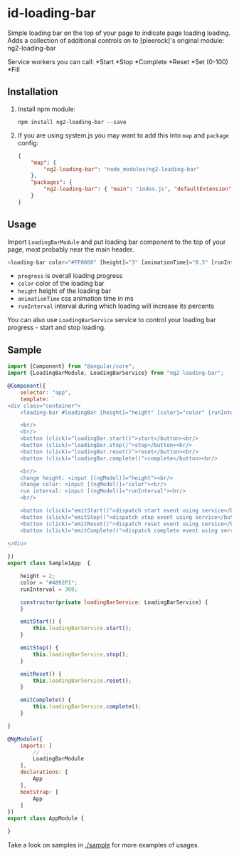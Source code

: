 # id-loading-bar

Simple loading bar on the top of your page to indicate page loading loading.
Adds a collection of additional controls on to [pleerock]'s original module: ng2-loading-bar 

Service workers you can call:
*Start
*Stop
*Complete
*Reset
*Set (0-100)
*Fill

## Installation

1. Install npm module:
    
    `npm install ng2-loading-bar --save`

2. If you are using system.js you may want to add this into `map` and `package` config:
    
    ```json
    {
        "map": {
            "ng2-loading-bar": "node_modules/ng2-loading-bar"
        },
        "packages": {
            "ng2-loading-bar": { "main": "index.js", "defaultExtension": "js" }
        }
    }
    ```
## Usage

Import `LoadingBarModule` and put loading bar component to the top of your page, most probably near the main header.

```javascript
<loading-bar color="#FF0000" [height]="3" [animationTime]="0.3" [runInterval]="100" [progress]="0"></loading-bar>
```

* `progress` is overall loading progress
* `color` color of the loading bar
* `height` height of the loading bar
* `animationTime` css animation time in ms
* `runInterval` interval during which loading will increase its percents

You can also use `LoadingBarService` service to control your loading bar progress - start and stop loading.

## Sample

```javascript
import {Component} from "@angular/core";
import {LoadingBarModule, LoadingBarService} from "ng2-loading-bar";

@Component({
    selector: "app",
    template: `
<div class="container">
    <loading-bar #loadingBar [height]="height" [color]="color" [runInterval]="runInterval"></loading-bar>

    <br/>
    <br/>
    <button (click)="loadingBar.start()">start</button><br/>
    <button (click)="loadingBar.stop()">stop</button><br/>
    <button (click)="loadingBar.reset()">reset</button><br/>
    <button (click)="loadingBar.complete()">complete</button><br/>

    <br/>
    change height: <input [(ngModel)]="height"><br/>
    change color: <input [(ngModel)]="color"><br/>
    run interval: <input [(ngModel)]="runInterval"><br/>
    <br/>

    <button (click)="emitStart()">dispatch start event using service</button>
    <button (click)="emitStop()">dispatch stop event using service</button>
    <button (click)="emitReset()">dispatch reset event using service</button>
    <button (click)="emitComplete()">dispatch complete event using service</button>

</div>
`
})
export class Sample1App  {

    height = 2;
    color = "#4092F1";
    runInterval = 300;

    constructor(private loadingBarService: LoadingBarService) {
    }

    emitStart() {
        this.loadingBarService.start();
    }

    emitStop() {
        this.loadingBarService.stop();
    }

    emitReset() {
        this.loadingBarService.reset();
    }

    emitComplete() {
        this.loadingBarService.complete();
    }

}

@NgModule({
    imports: [
        // ...
        LoadingBarModule
    ],
    declarations: [
        App
    ],
    bootstrap: [
        App
    ]
})
export class AppModule {

}
```

Take a look on samples in [./sample](https://github.com/pleerock/ng2-loading-bar/tree/master/sample) for more examples of
usages.
